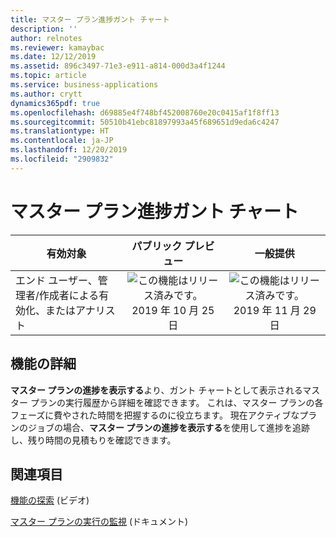 ```yaml
---
title: マスター プラン進捗ガント チャート
description: ''
author: relnotes
ms.reviewer: kamaybac
ms.date: 12/12/2019
ms.assetid: 896c3497-71e3-e911-a814-000d3a4f1244
ms.topic: article
ms.service: business-applications
ms.author: crytt
dynamics365pdf: true
ms.openlocfilehash: d69885e4f748bf452008760e20c0415af1f8ff13
ms.sourcegitcommit: 50510b41ebc81897993a45f689651d9eda6c4247
ms.translationtype: HT
ms.contentlocale: ja-JP
ms.lasthandoff: 12/20/2019
ms.locfileid: "2909832"
---
```

# <a name="master-planning-progress-gantt-chart"></a>マスター プラン進捗ガント チャート


| 有効対象    |  パブリック プレビュー | 一般提供 | 
| ---------- | :----------: |:----------: |
|エンド ユーザー、管理者/作成者による有効化、またはアナリスト|![この機能はリリース済みです。](/dynamics365-release-plan/media/green-checkmark.png "この機能はリリース済みです。") 2019 年 10 月 25 日| ![この機能はリリース済みです。](/dynamics365-release-plan/media/green-checkmark.png "この機能はリリース済みです。") 2019 年 11 月 29 日|






## <a name="feature-details"></a>機能の詳細
<!--feature detail start -->
**マスター プランの進捗を表示する**より、ガント チャートとして表示されるマスター プランの実行履歴から詳細を確認できます。 これは、マスター プランの各フェーズに費やされた時間を把握するのに役立ちます。 現在アクティブなプランのジョブの場合、**マスター プランの進捗を表示する**を使用して進捗を追跡し、残り時間の見積もりを確認できます。
<!--feature detail end -->










## <a name="see-also"></a>関連項目
[機能の探索](https://www.microsoft.com/videoplayer/embed/RE4myrJ) (ビデオ)

[マスター プランの実行の監視](https://docs.microsoft.com/dynamics365/unified-operations/supply-chain/master-planning/tasks/monitor-master-planning-run) (ドキュメント)
